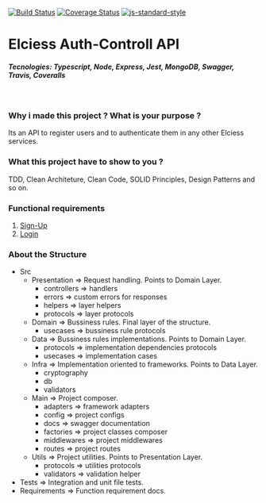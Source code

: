 [![Build Status](https://travis-ci.org/lucasfloripa/elciess.ms.sign-up.svg?branch=main)](https://travis-ci.org/lucasfloripa/elciess.ms.sign-up)
[![Coverage Status](https://coveralls.io/repos/github/lucasfloripa/elciess.ms.sign-up/badge.svg)](https://coveralls.io/github/lucasfloripa/elciess.ms.sign-up)
[![js-standard-style](https://img.shields.io/badge/code%20style-standard-brightgreen.svg)](http://standardjs.com)

# Elciess Auth-Controll API
##### Tecnologies: Typescript, Node, Express, Jest, MongoDB, Swagger, Travis, Coveralls

<br />

### Why i made this project ? What is your purpose ?
Its an API to register users and to authenticate them in any other Elciess services.

### What this project have to show to you ?
TDD, Clean Architeture, Clean Code, SOLID Principles, Design Patterns and so on.

### Functional requirements
1. [Sign-Up](./requirements/signup.md)
2. [Login](./requirements/login.md)

### About the Structure
* Src
  * Presentation => Request handling. Points to Domain Layer.
    * controllers => handlers
    * errors => custom errors for responses
    * helpers => layer helpers
    * protocols => layer protocols
  * Domain => Bussiness rules. Final layer of the structure.
    * usecases => bussiness rule protocols
  * Data => Bussiness rules implementations. Points to Domain Layer.
    * protocols => implementation dependencies protocols 
    * usecases => implementation cases
  * Infra => Implementation oriented to frameworks. Points to Data Layer.
    * cryptography 
    * db
    * validators
  * Main => Project composer.
    * adapters => framework adapters
    * config => project configs
    * docs => swagger documentation
    * factories => project classes composer
    * middlewares => project middlewares
    * routes => project routes
  * Utils => Project utilities. Points to Presentation Layer.
    * protocols => utilities protocols 
    * validators => validation helper
* Tests => Integration and unit file tests.
* Requirements => Function requirement docs.